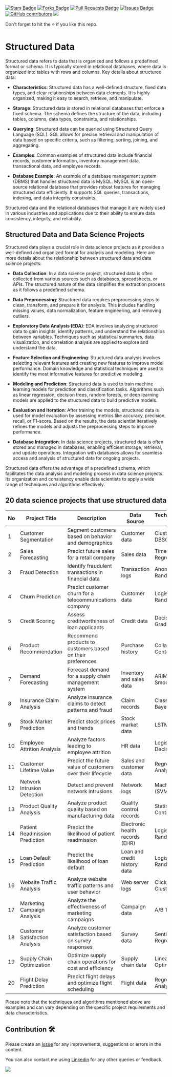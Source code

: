 <a href="https://github.com/drshahizan/special-topic-data-engineering/stargazers"><img src="https://img.shields.io/github/stars/drshahizan/special-topic-data-engineering" alt="Stars Badge"/></a>
<a href="https://github.com/drshahizan/special-topic-data-engineering/network/members"><img src="https://img.shields.io/github/forks/drshahizan/special-topic-data-engineering" alt="Forks Badge"/></a>
<a href="https://github.com/drshahizan/special-topic-data-engineering/pulls"><img src="https://img.shields.io/github/issues-pr/drshahizan/special-topic-data-engineering" alt="Pull Requests Badge"/></a>
<a href="https://github.com/drshahizan/special-topic-data-engineering/issues"><img src="https://img.shields.io/github/issues/drshahizan/special-topic-data-engineering" alt="Issues Badge"/></a>
<a href="https://github.com/drshahizan/special-topic-data-engineering/graphs/contributors"><img alt="GitHub contributors" src="https://img.shields.io/github/contributors/drshahizan/special-topic-data-engineering?color=2b9348"></a>
![](https://visitor-badge.glitch.me/badge?page_id=drshahizan/special-topic-data-engineering)

Don't forget to hit the :star: if you like this repo.

# Structured Data

Structured data refers to data that is organized and follows a predefined format or schema. It is typically stored in relational databases, where data is organized into tables with rows and columns. Key details about structured data:

- **Characteristics**: Structured data has a well-defined structure, fixed data types, and clear relationships between data elements. It is highly organized, making it easy to search, retrieve, and manipulate.

- **Storage**: Structured data is stored in relational databases that enforce a fixed schema. The schema defines the structure of the data, including tables, columns, data types, constraints, and relationships.

- **Querying**: Structured data can be queried using Structured Query Language (SQL). SQL allows for precise retrieval and manipulation of data based on specific criteria, such as filtering, sorting, joining, and aggregating.

- **Examples**: Common examples of structured data include financial records, customer information, inventory management data, transactional data, and employee records.

- **Database Example**: An example of a database management system (DBMS) that handles structured data is MySQL. MySQL is an open-source relational database that provides robust features for managing structured data efficiently. It supports SQL queries, transactions, indexing, and data integrity constraints.

Structured data and the relational databases that manage it are widely used in various industries and applications due to their ability to ensure data consistency, integrity, and reliability.

## Structured Data and Data Science Projects

Structured data plays a crucial role in data science projects as it provides a well-defined and organized format for analysis and modeling. Here are more details about the relationship between structured data and data science projects:

- **Data Collection**: In a data science project, structured data is often collected from various sources such as databases, spreadsheets, or APIs. The structured nature of the data simplifies the extraction process as it follows a predefined schema.

- **Data Preprocessing**: Structured data requires preprocessing steps to clean, transform, and prepare it for analysis. This includes handling missing values, data normalization, feature engineering, and removing outliers.

- **Exploratory Data Analysis (EDA)**: EDA involves analyzing structured data to gain insights, identify patterns, and understand the relationships between variables. Techniques such as statistical summaries, data visualization, and correlation analysis are applied to explore and understand the data.

- **Feature Selection and Engineering**: Structured data analysis involves selecting relevant features and creating new features to improve model performance. Domain knowledge and statistical techniques are used to identify the most informative features for predictive modeling.

- **Modeling and Prediction**: Structured data is used to train machine learning models for prediction and classification tasks. Algorithms such as linear regression, decision trees, random forests, or deep learning models are applied to the structured data to build predictive models.

- **Evaluation and Iteration**: After training the models, structured data is used for model evaluation by assessing metrics like accuracy, precision, recall, or F1-score. Based on the results, the data scientist iteratively refines the models and adjusts the preprocessing steps to improve performance.

- **Database Integration**: In data science projects, structured data is often stored and managed in databases, enabling efficient storage, retrieval, and update operations. Integration with databases allows for seamless access and analysis of structured data for ongoing projects.

Structured data offers the advantage of a predefined schema, which facilitates the data analysis and modeling process in data science projects. Its organization and consistency enable data scientists to apply a wide range of techniques and algorithms effectively.

## 20 data science projects that use structured data

| No  | Project Title              | Description                                                  | Data Source                    | Techniques/Algorithms Used    |
| --- | -------------------------- | ------------------------------------------------------------ | ------------------------------ | ----------------------------- |
| 1   | Customer Segmentation      | Segment customers based on behavior and demographics          | Customer data                  | Clustering (K-means, DBSCAN)  |
| 2   | Sales Forecasting          | Predict future sales for a retail company                     | Sales data                     | Time Series Analysis, Regression |
| 3   | Fraud Detection            | Identify fraudulent transactions in financial data            | Transaction logs               | Anomaly Detection, Random Forest |
| 4   | Churn Prediction           | Predict customer churn for a telecommunications company       | Customer data                  | Logistic Regression, Random Forest |
| 5   | Credit Scoring             | Assess creditworthiness of loan applicants                    | Credit data                    | Decision Trees, Gradient Boosting |
| 6   | Product Recommendation     | Recommend products to customers based on their preferences    | Purchase history               | Collaborative Filtering, Content-based Filtering |
| 7   | Demand Forecasting         | Forecast demand for a supply chain management system          | Inventory and sales data       | ARIMA, Exponential Smoothing  |
| 8   | Insurance Claim Analysis   | Analyze insurance claims to detect patterns and fraud          | Claim records                  | Classification (Naive Bayes, Random Forest) |
| 9   | Stock Market Prediction    | Predict stock prices and trends                               | Stock market data              | LSTM, Random Forest          |
| 10  | Employee Attrition Analysis| Analyze factors leading to employee attrition                  | HR data                        | Logistic Regression, Decision Trees |
| 11  | Customer Lifetime Value    | Predict the future value of customers over their lifecycle     | Sales and customer data         | Regression, Survival Analysis |
| 12  | Network Intrusion Detection| Detect and prevent network intrusions                          | Network logs                   | Machine Learning (SVM, Random Forest) |
| 13  | Product Quality Analysis   | Analyze product quality based on manufacturing data            | Quality control records        | Statistical Process Control, Six Sigma |
| 14  | Patient Readmission Prediction| Predict the likelihood of patient readmission               | Electronic health records (EHR) | Logistic Regression, Random Forest |
| 15  | Loan Default Prediction    | Predict the likelihood of loan default                         | Loan and credit history data    | Logistic Regression, Random Forest |
| 16  | Website Traffic Analysis   | Analyze website traffic patterns and user behavior             | Web server logs                | Clickstream Analysis, Clustering |
| 17  | Marketing Campaign Analysis| Analyze the effectiveness of marketing campaigns               | Campaign data                  | A/B Testing, Regression       |
| 18  | Customer Satisfaction Analysis| Analyze customer satisfaction based on survey responses       | Survey data                    | Sentiment Analysis, Regression |
| 19  | Supply Chain Optimization  | Optimize supply chain operations for cost and efficiency       | Supply chain data              | Linear Programming, Optimization Algorithms |
| 20  | Flight Delay Prediction    | Predict flight delays and optimize flight scheduling           | Flight data                    | Regression, Time Series Analysis |

Please note that the techniques and algorithms mentioned above are examples and can vary depending on the specific project requirements and data characteristics.
## Contribution 🛠️
Please create an [Issue](https://github.com/drshahizan/special-topic-data-engineering/issues) for any improvements, suggestions or errors in the content.

You can also contact me using [Linkedin](https://www.linkedin.com/in/drshahizan/) for any other queries or feedback.

![](https://visitor-badge.glitch.me/badge?page_id=drshahizan)

